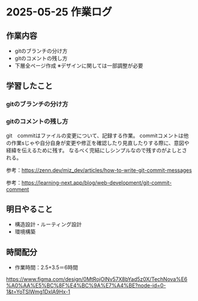 # 2025-05-25 作業ログ

## 作業内容
- gitのブランチの分け方
- gitのコメントの残し方
- 下層全ページ作成
※デザインに関しては一部調整が必要

## 学習したこと
### gitのブランチの分け方

### gitのコメントの残し方
git　commitはファイルの変更について、記録する作業。
commitコメントは他の作業sじゃや自分自身が変更や修正を確認したり見直したりする際に、意図や経緯を伝えるために残す。
なるべく完結にしシンプルなので残すのがよしとされる。


参考：https://zenn.dev/miz_dev/articles/how-to-write-git-commit-messages  

参考：https://learning-next.app/blog/web-development/git-commit-comment

## 明日やること

- 構造設計・ルーティング設計
- 環境構築

## 時間配分
- 作業時間：2.5+3.5＝6時間


https://www.figma.com/design/0MtRojOlNv57X8bYad5z0X/TechNova%E6%A0%AA%E5%BC%8F%E4%BC%9A%E7%A4%BE?node-id=0-1&t=YoTSlWmg1DxlA9Hx-1
